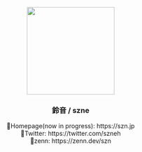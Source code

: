 <p align="center">
    <img src="https://avatars.githubusercontent.com/u/84981684?s=400&u=ccb80ca10adf4b788e0e0a4e27c54e03ab54d757&v=4" width="200">
</p>
<h3 align="center">
    <a>鈴音 / szne</a>
</h3>
<p align="center">
    🔗Homepage(now in progress): https://szn.jp</br>
    🔗Twitter: https://twitter.com/szneh</br>
    🔗zenn: https://zenn.dev/szn
</p>
